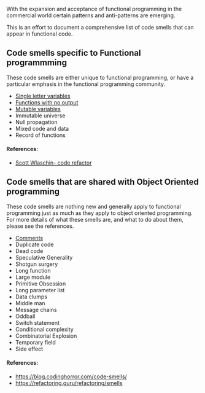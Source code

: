 With the expansion and acceptance of functional programming in the commercial world certain patterns and anti-patterns are emerging.

This is an effort to document a comprehensive list of code smells that can appear in functional code.

## Code smells specific to Functional programmming 
These code smells are either unique to functional programming, or have a particular emphasis in the functional programming community.

- [Single letter variables](single-letter-variables)
- [Functions with no output](no-output)
- [Mutable variables](mutable-variables)
- Immutable universe
- Null propagation
- Mixed code and data
- Record of functions

#### References:
- [Scott Wlaschin- code refactor](https://www.youtube.com/watch?v=nxIRlf4AtcA)

## Code smells that are shared with Object Oriented programming 
These code smells are nothing new and generally apply to functional programming just as much as they apply to object oriented programming.  For more details of what these smells are, and what to do about them, please see the references.

- [Comments](comments)
- Duplicate code
- Dead code
- Speculative Generality
- Shotgun surgery
- Long function
- Large module
- Primitive Obsession
- Long parameter list
- Data clumps
- Middle man
- Message chains
- Oddball
- Switch statement
- Conditional complexity
- Combinatorial Explosion
- Temporary field
- Side effect


#### References: 
 - <https://blog.codinghorror.com/code-smells/>
 - <https://refactoring.guru/refactoring/smells>


